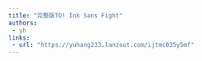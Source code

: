 ```yaml
---
title: "完整版TO! Ink Sans Fight"
authors:
 - yh
links:
 - url: "https://yuhang233.lanzout.com/ijtmc035y5mf"
---
```

